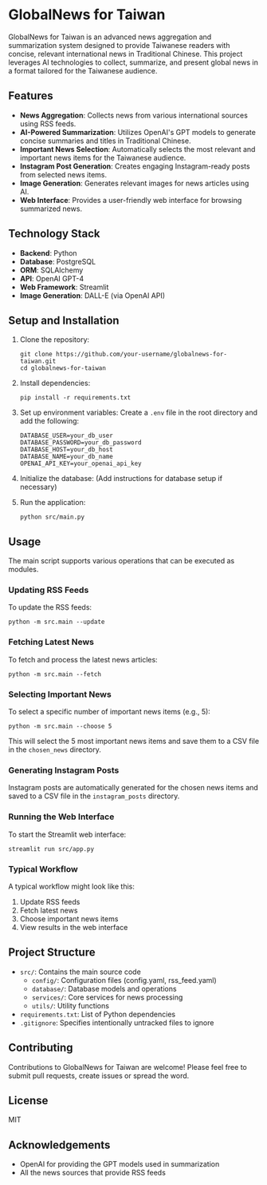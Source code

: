 # GlobalNews for Taiwan

GlobalNews for Taiwan is an advanced news aggregation and summarization system designed to provide Taiwanese readers with concise, relevant international news in Traditional Chinese. This project leverages AI technologies to collect, summarize, and present global news in a format tailored for the Taiwanese audience.

## Features

- **News Aggregation**: Collects news from various international sources using RSS feeds.
- **AI-Powered Summarization**: Utilizes OpenAI's GPT models to generate concise summaries and titles in Traditional Chinese.
- **Important News Selection**: Automatically selects the most relevant and important news items for the Taiwanese audience.
- **Instagram Post Generation**: Creates engaging Instagram-ready posts from selected news items.
- **Image Generation**: Generates relevant images for news articles using AI.
- **Web Interface**: Provides a user-friendly web interface for browsing summarized news.

## Technology Stack

- **Backend**: Python
- **Database**: PostgreSQL
- **ORM**: SQLAlchemy
- **API**: OpenAI GPT-4
- **Web Framework**: Streamlit
- **Image Generation**: DALL-E (via OpenAI API)

## Setup and Installation

1. Clone the repository:
   ```
   git clone https://github.com/your-username/globalnews-for-taiwan.git
   cd globalnews-for-taiwan
   ```

2. Install dependencies:
   ```
   pip install -r requirements.txt
   ```

3. Set up environment variables:
   Create a `.env` file in the root directory and add the following:
   ```
   DATABASE_USER=your_db_user
   DATABASE_PASSWORD=your_db_password
   DATABASE_HOST=your_db_host
   DATABASE_NAME=your_db_name
   OPENAI_API_KEY=your_openai_api_key
   ```

4. Initialize the database:
   (Add instructions for database setup if necessary)

5. Run the application:
   ```
   python src/main.py
   ```

## Usage

The main script supports various operations that can be executed as modules.

### Updating RSS Feeds

To update the RSS feeds:

```
python -m src.main --update
```

### Fetching Latest News

To fetch and process the latest news articles:

```
python -m src.main --fetch
```

### Selecting Important News

To select a specific number of important news items (e.g., 5):

```
python -m src.main --choose 5
```

This will select the 5 most important news items and save them to a CSV file in the `chosen_news` directory.

### Generating Instagram Posts

Instagram posts are automatically generated for the chosen news items and saved to a CSV file in the `instagram_posts` directory.

### Running the Web Interface

To start the Streamlit web interface:

```
streamlit run src/app.py
```


### Typical Workflow

A typical workflow might look like this:

1. Update RSS feeds
2. Fetch latest news
3. Choose important news items
4. View results in the web interface


## Project Structure

- `src/`: Contains the main source code
  - `config/`: Configuration files (config.yaml, rss_feed.yaml)
  - `database/`: Database models and operations
  - `services/`: Core services for news processing
  - `utils/`: Utility functions
- `requirements.txt`: List of Python dependencies
- `.gitignore`: Specifies intentionally untracked files to ignore

## Contributing

Contributions to GlobalNews for Taiwan are welcome! Please feel free to submit pull requests, create issues or spread the word.

## License

MIT

## Acknowledgements

- OpenAI for providing the GPT models used in summarization
- All the news sources that provide RSS feeds